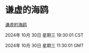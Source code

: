 # 谦虚的海鸥
[谦虚的海鸥](http://219.139.197.74:56308/qxdho/course/base/hotlink/index.php)

2024年 10月 30日 星期三 19:30:01 CST

2024年 10月 30日 星期三 11:30:01 GMT

